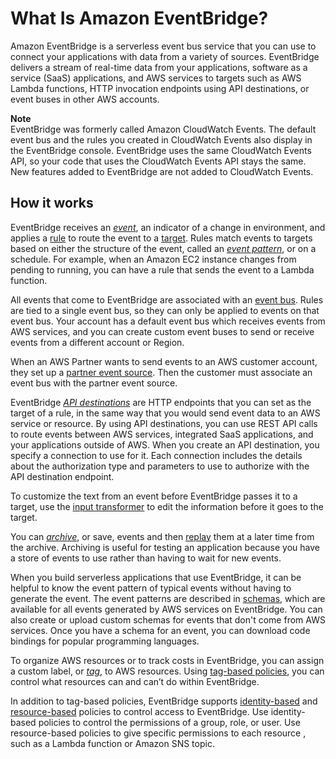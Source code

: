 # What Is Amazon EventBridge?<a name="eb-what-is"></a>

Amazon EventBridge is a serverless event bus service that you can use to connect your applications with data from a variety of sources\. EventBridge delivers a stream of real\-time data from your applications, software as a service \(SaaS\) applications, and AWS services to targets such as AWS Lambda functions, HTTP invocation endpoints using API destinations, or event buses in other AWS accounts\. 

**Note**  
EventBridge was formerly called Amazon CloudWatch Events\. The default event bus and the rules you created in CloudWatch Events also display in the EventBridge console\. EventBridge uses the same CloudWatch Events API, so your code that uses the CloudWatch Events API stays the same\. New features added to EventBridge are not added to CloudWatch Events\.  



## How it works<a name="eb-what-is-how-it-works"></a>

EventBridge receives an *[event](eb-events.md)*, an indicator of a change in environment, and applies a [rule](eb-rules.md) to route the event to a [target](eb-targets.md)\. Rules match events to targets based on either the structure of the event, called an *[event pattern](eb-event-patterns.md)*, or on a schedule\. For example, when an Amazon EC2 instance changes from pending to running, you can have a rule that sends the event to a Lambda function\.

All events that come to EventBridge are associated with an [event bus](eb-event-bus.md)\. Rules are tied to a single event bus, so they can only be applied to events on that event bus\. Your account has a default event bus which receives events from AWS services, and you can create custom event buses to send or receive events from a different account or Region\.

When an AWS Partner wants to send events to an AWS customer account, they set up a [partner event source](eb-saas.md)\. Then the customer must associate an event bus with the partner event source\.

EventBridge *[API destinations](eb-api-destinations.md)* are HTTP endpoints that you can set as the target of a rule, in the same way that you would send event data to an AWS service or resource\. By using API destinations, you can use REST API calls to route events between AWS services, integrated SaaS applications, and your applications outside of AWS\. When you create an API destination, you specify a connection to use for it\. Each connection includes the details about the authorization type and parameters to use to authorize with the API destination endpoint\.

To customize the text from an event before EventBridge passes it to a target, use the [input transformer](eb-transform-target-input.md) to edit the information before it goes to the target\.

You can *[archive](eb-archive-event.md)*, or save, events and then [replay](eb-replay-archived-event.md) them at a later time from the archive\. Archiving is useful for testing an application because you have a store of events to use rather than having to wait for new events\.

When you build serverless applications that use EventBridge, it can be helpful to know the event pattern of typical events without having to generate the event\. The event patterns are described in [schemas](eb-schema.md), which are available for all events generated by AWS services on EventBridge\. You can also create or upload custom schemas for events that don't come from AWS services\. Once you have a schema for an event, you can download code bindings for popular programming languages\.

To organize AWS resources or to track costs in EventBridge, you can assign a custom label, or *[tag](eb-tagging.md)*, to AWS resources\. Using [tag\-based policies](eb-tag-policies.md), you can control what resources can and can’t do within EventBridge\.

In addition to tag\-based policies, EventBridge supports [identity\-based](eb-use-identity-based.md) and [resource\-based](eb-use-resource-based.md) policies to control access to EventBridge\. Use identity\-based policies to control the permissions of a group, role, or user\. Use resource\-based policies to give specific permissions to each resource , such as a Lambda function or Amazon SNS topic\.